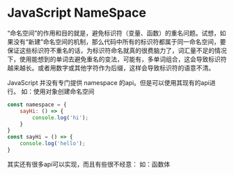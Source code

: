 # JavaScript NameSpace
“命名空间”的作用和目的就是，避免标识符（变量、函数）的重名问题。试想，如果没有“新建”命名空间的机制，那么代码中所有的标识符都属于同一命名空间，要保证这些标识符不重名的话，为标识符命名就真的很费脑力了，词汇量不足的情况下，使用能想到的单词去避免重名的变法，可能有，多单词组合，这会导致标识符越来越长。或者用数字或其他字符作为后缀，这样会导致标识符的语意不清。

JavaScript 并没有专门提供 namespace 的api。但是可以使用其现有的api进行。
如：使用对象创建命名空间
```javascript
const namespace = {
    sayHi: () => {
        console.log('hi');    
    }
}
const sayHi = () => {
    console.log('hello');
}
```
其实还有很多api可以实现，而且有些很不经意：
如：函数体
